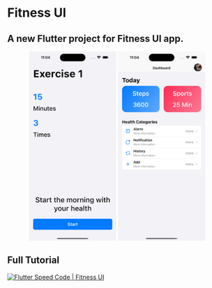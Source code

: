 # Fitness UI
## A new Flutter project for Fitness UI app.
<p align="center">
  <img src="https://github.com/decodevM/fitness_ui/blob/main/assets/screenshots/start.png" width="200" title="Starting Screen">
  <img src="https://github.com/decodevM/fitness_ui/blob/main/assets/screenshots/dashboard.png" width="200" title="Dashboard">
</p>

## Full Tutorial

[![Flutter Speed Code | Fitness UI](https://img.youtube.com/vi/60c_jFv2GLQ/0.jpg)](https://www.youtube.com/watch?v=60c_jFv2GLQ)
